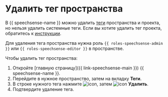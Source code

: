 # Удалить тег пространства

В {{ speechsense-name }} можно удалить [теги](../../../concepts/tags.md) пространства и проекта, но нельзя удалить системные теги. Если вы хотите удалить тег проекта, обратитесь к [инструкции](../../project/tag/delete.md).

Для удаления тега пространства нужна роль `{{ roles-speechsense-admin }}` или `{{ roles-speechsense-editor }}` в пространстве.

Чтобы удалить тег пространства:

1. Откройте [главную страницу]({{ link-speechsense-main }}) {{ speechsense-name }}.
1. Перейдите в нужное пространство, затем на вкладку **Теги**.
1. В строке нужного тега нажмите ![icon](../../../../_assets/console-icons/ellipsis.svg), затем ![icon](../../../../_assets/console-icons/trash-bin.svg) **Удалить**.
1. Подтвердите удаление тега.
